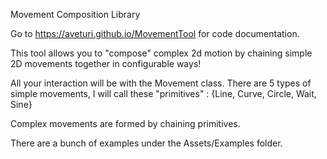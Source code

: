 Movement Composition Library

Go to https://aveturi.github.io/MovementTool for code documentation.

This tool allows you to "compose" complex 2d motion by chaining simple
2D movements together in configurable ways!

All your interaction will be with the Movement class.
There are 5 types of simple movements, I will call these "primitives" :
{Line, Curve, Circle, Wait, Sine}

Complex movements are formed by chaining primitives.

There are a bunch of examples under the Assets/Examples folder.
